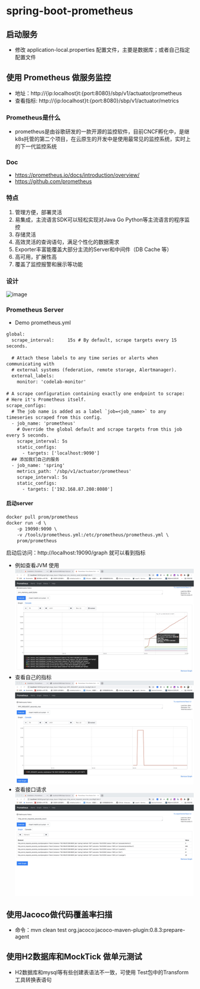 # spring-boot-prometheus
## 启动服务
- 修改 application-local.properties 配置文件，主要是数据库；或者自己指定配置文件

## 使用 Prometheus 做服务监控
- 地址：http://{ip:localhost}t:{port:8080}/sbp/v1/actuator/prometheus
- 查看指标: http://{ip:localhost}t:{port:8080}/sbp/v1/actuator/metrics

### Prometheus是什么
- prometheus是由谷歌研发的一款开源的监控软件，目前CNCF孵化中，是继k8s托管的第二个项目，在云原生的开发中是使用最常见的监控系统，实时上的下一代监控系统

### Doc
- https://prometheus.io/docs/introduction/overview/
- https://github.com/prometheus

### 特点

1. 管理方便，部署灵活
2. 易集成，主流语言SDK可以轻松实现对Java Go Python等主流语言的程序监控
3. 存储灵活
4. 高效灵活的查询语句，满足个性化的数据需求
5. Exporter丰富能覆盖大部分主流的Server和中间件（DB Cache 等）
6. 高可用，扩展性高
7. 覆盖了监控报警和展示等功能

### 设计
![image](https://prometheus.io/assets/architecture.png)

### Prometheus Server
- Demo prometheus.yml
```$xslt
global:
  scrape_interval:     15s # By default, scrape targets every 15 seconds.

  # Attach these labels to any time series or alerts when communicating with
  # external systems (federation, remote storage, Alertmanager).
  external_labels:
    monitor: 'codelab-monitor'

# A scrape configuration containing exactly one endpoint to scrape:
# Here it's Prometheus itself.
scrape_configs:
  # The job name is added as a label `job=<job_name>` to any timeseries scraped from this config.
  - job_name: 'prometheus'
    # Override the global default and scrape targets from this job every 5 seconds.
    scrape_interval: 5s
    static_configs:
      - targets: ['localhost:9090']
  ## 添加我们自己的服务
  - job_name: 'spring'
    metrics_path: '/sbp/v1/actuator/prometheus'
    scrape_interval: 5s
    static_configs:
      - targets: ['192.168.87.208:8080']
```

#### 启动server
```$xslt
docker pull prom/prometheus
docker run -d \
    -p 19090:9090 \
    -v /tools/prometheus.yml:/etc/prometheus/prometheus.yml \
    prom/prometheus
```
启动后访问：http://localhost:19090/graph 就可以看到指标
- 例如查看JVM 使用
![image](./doc/ps.jpg)
- 查看自己的指标
![image](./doc/self.jpg)
- 查看接口请求
![image](./doc/req.jpg)


## 使用Jacoco做代码覆盖率扫描
- 命令：mvn clean test org.jacoco:jacoco-maven-plugin:0.8.3:prepare-agent


## 使用H2数据库和MockTick 做单元测试
- H2数据库和mysql等有些创建表语法不一致，可使用 Test包中的Transform 工具转换表语句